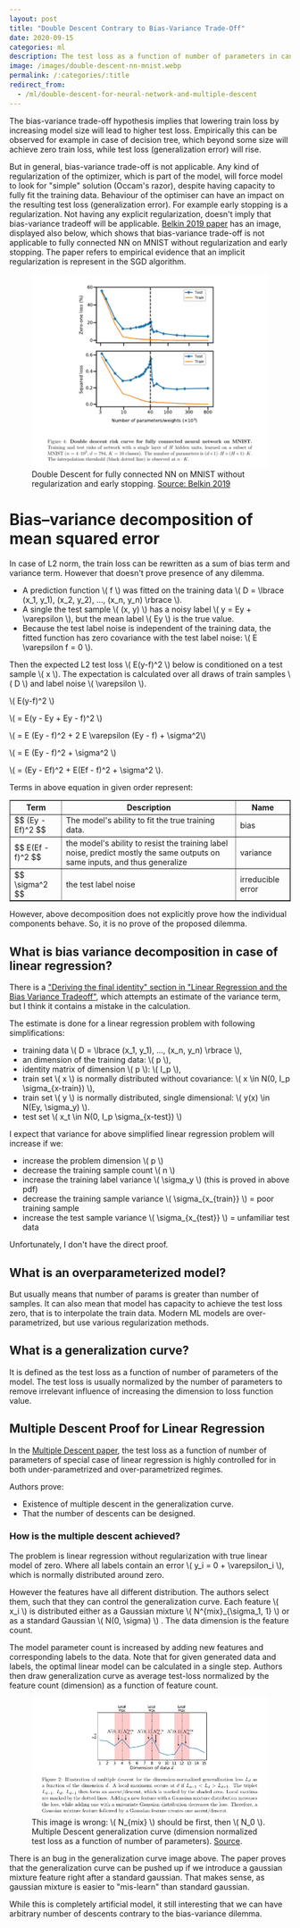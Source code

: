 ```yaml
---
layout: post
title: "Double Descent Contrary to Bias-Variance Trade-Off"
date: 2020-09-15
categories: ml
description: The test loss as a function of number of parameters in can show more than one descent.
image: /images/double-descent-nn-mnist.webp
permalink: /:categories/:title
redirect_from:
  - /ml/double-descent-for-neural-network-and-multiple-descent
---
```


<script src="/js/polyfill.min.js"></script>
<script id="MathJax-script" async src="/js/tex-mml-chtml.js"></script>


The bias-variance trade-off hypothesis implies that lowering train loss by increasing model size will lead to higher test loss.
Empirically this can be observed for example in case of decision tree, which beyond some size will achieve zero train loss, while test loss (generalization error) will rise.

But in general, bias-variance trade-off is not applicable.
Any kind of regularization of the optimizer, which is part of the model, will force model to look for "simple" solution (Occam's razor), despite having capacity to fully fit the training data.
Behaviour of the optimiser can have an impact on the resulting test loss (generalization error). For example early stopping is a regularization.
Not having any explicit regularization, doesn't imply that bias-variance tradeoff will be applicable.
[Belkin 2019 paper](https://arxiv.org/abs/1812.11118) has an image, displayed also below, which shows that bias-variance trade-off is not applicable to fully connected NN on MNIST without regularization and early stopping.
The paper refers to empirical evidence that an implicit regularization is represent in the SGD algorithm.

<figure class="figure">
    <img
        class="figure-img img-fluid rounded"
        src="/images/double-descent-nn-mnist.webp"
        alt="Double Descent for fully connected NN on MNIST."/>
    <figcaption class="figure-caption">Double Descent for fully connected NN on MNIST without regularization and early stopping. <a href="https://arxiv.org/abs/1812.11118">Source: Belkin 2019</a></figcaption>
</figure>


# Bias–variance decomposition of mean squared error 

In case of L2 norm, the train loss can be rewritten as a sum of bias term and variance term. However that doesn't prove presence of any dilemma.

- A prediction function \\( f \\) was fitted on the training data \\( D = \lbrace (x_1, y_1), (x_2, y_2), ..., (x_n, y_n) \rbrace \\).
- A single the test sample \\( (x, y) \\) has a noisy label \\( y = Ey + \varepsilon \\), but the mean label \\( Ey \\) is the true value.
- Because the test label noise is independent of the training data, the fitted function has zero covariance with the test label noise: \\( E \varepsilon f = 0 \\).

Then the expected L2 test loss \\( E(y-f)^2 \\) below is conditioned on a test sample \\( x \\). The expectation is calculated over all draws of train samples \\( D \\) and label noise \\( \varepsilon \\).

\\( E(y-f)^2 \\)

\\( = E(y - Ey + Ey - f)^2 \\)

\\( = E (Ey - f)^2 + 2 E \varepsilon (Ey - f) + \sigma^2\\)

\\( = E (Ey - f)^2 + \sigma^2 \\)

\\( = (Ey - Ef)^2 + E(Ef - f)^2 + \sigma^2 \\).

Terms in above equation in given order represent:

<table border="1" class="dataframe">
<thead>
    <tr>
        <th scope="col">
            Term
        </th>
        <th scope="col">
            Description
        </th>
        <th scope="col">
            Name
        </th>
    </tr>
</thead>
<tbody>
    <tr>
        <td>
            $$ (Ey - Ef)^2 $$
        </td>
        <td>The model's ability to fit the true training data.</td>
        <td>bias</td>
    </tr>
    <tr>
        <td>$$ E(Ef - f)^2 $$</td>
        <td>the model's ability to resist the training label noise, predict mostly the same outputs on same inputs, and thus generalize</td>
        <td>variance</td>
    </tr>
    <tr>
        <td>$$ \sigma^2 $$</td>
        <td>the test label noise</td>
        <td>irreducible error</td>
    </tr>
</tbody>
</table>
        
However, above decomposition does not explicitly prove how the individual components behave.
So, it is no prove of the proposed dilemma.

## What is bias variance decomposition in case of linear regression? 
There is a ["Deriving the final identity" section in "Linear Regression and the  Bias Variance Tradeoff"](https://people.eecs.berkeley.edu/~jegonzal/assets/slides/linear_regression.pdf),
which attempts an estimate of the variance term,
but I think it contains a mistake in the calculation.

The estimate is done for a linear regression problem with following simplifications:
- training data \\( D = \lbrace (x_1, y_1), ..., (x_n, y_n) \rbrace \\),
- an dimension of the training data: \\( p \\),
- identity matrix of dimension \\( p \\): \\( I_p \\),
- train set \\( x \\) is normally distributed without covariance: \\( x \in N(0, I_p \sigma_{x-train}) \\),
- train set \\( y \\) is normally distributed, single dimensional: \\( y(x) \in N(Ey, \sigma_y) \\).
- test set \\( x_t \in N(0, I_p \sigma_{x-test}) \\)

I expect that variance for above simplified linear regression problem will increase if we:
- increase the problem dimension \\( p \\)
- decrease the training sample count \\( n \\)
- increase the training label variance \\( \sigma_y \\) (this is proved in above pdf)
- decrease the training sample variance \\( \sigma_{x_{train}} \\) = poor training sample
- increase the test sample variance \\( \sigma_{x_{test}} \\) = unfamiliar test data

Unfortunately, I don't have the direct proof.


## What is an overparameterized model?

But usually means that number of params is greater than number of samples.
It can also mean that model has capacity to achieve the test loss zero, that is to interpolate the train data.
Modern ML models are over-parametrized, but use various regularization methods.


## What is a generalization curve?

It is defined as the test loss as a function of number of parameters of the model.
The test loss is usually normalized by the number of parameters to remove irrelevant influence of increasing the dimension to loss function value.


##  Multiple Descent Proof for Linear Regression

In the [Multiple Descent paper](https://arxiv.org/abs/2008.01036), the test loss as a function of number of parameters of special case of linear regression is highly controlled for in both under-parametrized and over-parametrized regimes.

Authors prove:
- Existence of multiple descent in the generalization curve.
- That the number of descents can be designed.


### How is the multiple descent achieved?

The problem is linear regression without regularization with true linear model of zero.
Where all labels contain an error \\( y_i = 0 + \varepsilon_i \\), which is normally distributed around zero.

However the features have all different distribution.
The authors select them, such that they can control the generalization curve.
Each feature \\( x_i \\) is distributed either as a Gaussian mixture \\( N^{mix}_{\sigma_1, 1} \\) or as a standard Gaussian \\( N(0, \sigma) \\) .
The data dimension is the feature count.

The model parameter count is increased by adding new features and corresponding labels to the data.
Note that for given generated data and labels, the optimal linear model can be calculated in a single step.
Authors then draw generalization curve as average test-loss normalized by the feature count (dimension) as a function of feature count.

<figure class="figure">
    <img
        class="figure-img img-fluid rounded"
        src="/images/double-descent-generalization-curve.webp"
        alt="Double Descent for fully connected NN on MNIST."/>
    <figcaption class="figure-caption">This image is wrong: \( N_{mix} \) should be first, then \( N_0 \). Multiple Descent generalization curve (dimension normalized test loss as a function of number of parameters). <a href="https://arxiv.org/abs/2008.01036">Source</a>.</figcaption>
</figure>

There is an bug in the generalization curve image above.
The paper proves that the generalization curve can be pushed up if we introduce a gaussian mixture feature right after a standard gaussian.
That makes sense, as gaussian mixture is easier to "mis-learn" than standard gaussian.

While this is completely artificial model, it still interesting that we can have arbitrary number of descents contrary to the bias-variance dilemma.
